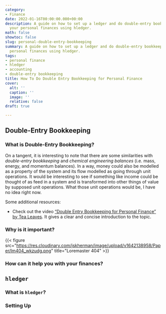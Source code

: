 ```yaml
---
category:
- Finance
date: 2022-01-16T00:00:00.000+00:00
description: A guide on how to set up a ledger and do double-entry bookkeeping for
  your personal finances using hledger.
math: false
showtoc: false
slug: personal-double-entry-bookkeeping
summary: A guide on how to set up a ledger and do double-entry bookkeeping for your
  personal finances using hledger.
tags:
- personal finance
- hledger
- accounting
- double-entry bookkeeping
title: How To Do Double Entry Bookkeeping for Personal Finance
cover:
  alt: ''
  caption: ''
  image: ''
  relative: false
draft: true

---
```

## Double-Entry Bookkeeping

### What is Double-Entry Bookkeeping?

On a tangent, it is interesting to note that there are some similarities with _double-entry bookkeeping_ and _chemical engineering balances_ (i.e. mass, energy, and momentum balances). In a way, money could also be modelled as a property of the system and its flow modelled as going through unit operations. It would be interesting to see if something like income could be thought of as feed in a system and is transformed into other things of value by supposed unit operations. What those unit operations would be, I have no idea right now.

Some additional resources:

* Check out the video [“Double Entry Bookkeeping for Personal Finance” by Tea Leaves](https://youtu.be/lIGJzQw79hg). It gives a clear and concise introduction to the topic.

### Why is it important?

{{< figure src="https://res.cloudinary.com/jskherman/image/upload/v1642138958/Paper/lm404_wkzudg.png" title="Loremaster 404" >}}

### How can it help you with your finances?

## `hledger`

### What is `hledger`?

### Setting Up
